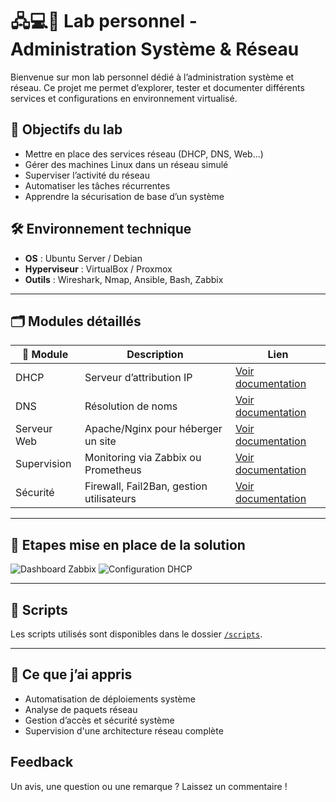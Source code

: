 # 🖧💻🐧 Lab personnel - Administration Système & Réseau

Bienvenue sur mon lab personnel dédié à l’administration système et réseau. Ce projet me permet d’explorer, tester et documenter différents services et configurations en environnement virtualisé.

## 📌 Objectifs du lab

- Mettre en place des services réseau (DHCP, DNS, Web...)
- Gérer des machines Linux dans un réseau simulé
- Superviser l’activité du réseau
- Automatiser les tâches récurrentes
- Apprendre la sécurisation de base d’un système

## 🛠️ Environnement technique

- **OS** : Ubuntu Server / Debian
- **Hyperviseur** : VirtualBox / Proxmox
- **Outils** : Wireshark, Nmap, Ansible, Bash, Zabbix

---

## 🗂️ Modules détaillés

| 📁 Module       | Description                             | Lien                       |
|----------------|-----------------------------------------|----------------------------|
| DHCP           | Serveur d’attribution IP                | [Voir documentation](./docs/01-dhcp.md) |
| DNS            | Résolution de noms                      | [Voir documentation](./docs/02-dns.md) |
| Serveur Web    | Apache/Nginx pour héberger un site      | [Voir documentation](./docs/03-serveur-web.md) |
| Supervision    | Monitoring via Zabbix ou Prometheus     | [Voir documentation](./docs/04-supervision.md) |
| Sécurité       | Firewall, Fail2Ban, gestion utilisateurs| [Voir documentation](./docs/05-securite.md) |

---

## 📸 Etapes mise en place de la solution

![Dashboard Zabbix](./screenshots/zabbix1.png)
![Configuration DHCP](./screenshots/dhcp1.png)

---

## 🧾 Scripts

Les scripts utilisés sont disponibles dans le dossier [`/scripts`](./scripts/).

---

## 🧠 Ce que j’ai appris

- Automatisation de déploiements système
- Analyse de paquets réseau
- Gestion d’accès et sécurité système
- Supervision d'une architecture réseau complète

## Feedback

Un avis, une question ou une remarque ? Laissez un commentaire !
